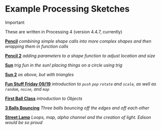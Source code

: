 # Example Processing Sketches

> [!Important]
> These are written in Processing 4 (version 4.4.7, currently)

[**Pencil**](https://github.com/joswald-khs/example-processing-sketches/blob/main/pencil.pde) _combining simple shape calls into more complex shapes and then wrapping them in function calls_

[**Pencil 2**](https://github.com/joswald-khs/example-processing-sketches/blob/main/pencil_2.pde) _adding parameters to a shape function to adjust location and size_

[**Sun**](sun.pde) _trig fun in the sun! placing things on a circle using trig_

[**Sun 2**](sun2.pde) _as above, but with triangles_

[**Fun Stuff Friday 09/19**](fsf0919.pde) _introduction to `push` `pop` `rotate` and `scale`, as well as `random`, `noise`, and `map`_

[**First Ball Class**](FirstBallClass.pde) _introduction to Objects_

[**3 Balls Bouncing**](bounce3.pde) _Three balls bouncing off the edges and off each other_

[**Street Lamp**](streetLamp.pde) _Loops, map, alpha channel and the creation of light. Edison would be so proud_
